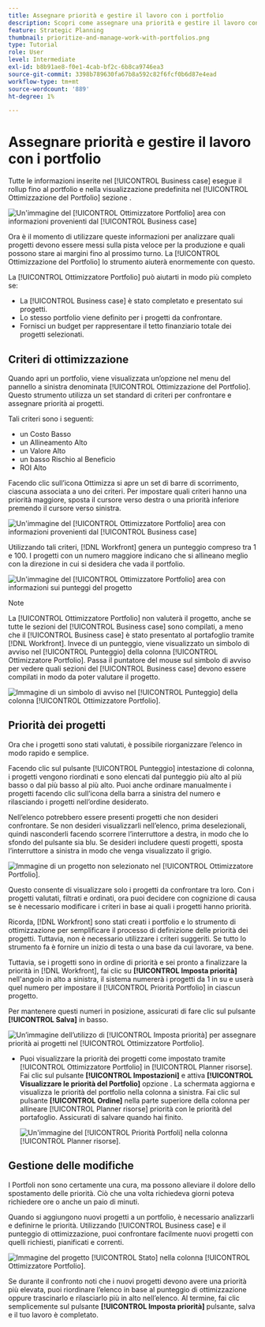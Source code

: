 ```yaml
---
title: Assegnare priorità e gestire il lavoro con i portfolio
description: Scopri come assegnare una priorità e gestire il lavoro con i portfolio in [!DNL  Workfront].
feature: Strategic Planning
thumbnail: prioritize-and-manage-work-with-portfolios.png
type: Tutorial
role: User
level: Intermediate
exl-id: b8b91ae8-f0e1-4cab-bf2c-6b8ca9746ea3
source-git-commit: 3398b789630fa67b8a592c82f6fcf0b6d87e4ead
workflow-type: tm+mt
source-wordcount: '889'
ht-degree: 1%

---
```


# Assegnare priorità e gestire il lavoro con i portfolio

Tutte le informazioni inserite nel [!UICONTROL Business case] esegue il rollup fino al portfolio e nella visualizzazione predefinita nel [!UICONTROL Ottimizzazione del Portfolio] sezione .

![Un&#39;immagine del [!UICONTROL Ottimizzatore Portfolio] area con informazioni provenienti dal [!UICONTROL Business case]](assets/10-portfolio-management9.png)

Ora è il momento di utilizzare queste informazioni per analizzare quali progetti devono essere messi sulla pista veloce per la produzione e quali possono stare ai margini fino al prossimo turno. La [!UICONTROL Ottimizzazione del Portfolio] lo strumento aiuterà enormemente con questo.

La [!UICONTROL Ottimizzatore Portfolio] può aiutarti in modo più completo se:

* La [!UICONTROL Business case] è stato completato e presentato sui progetti.
* Lo stesso portfolio viene definito per i progetti da confrontare.
* Fornisci un budget per rappresentare il tetto finanziario totale dei progetti selezionati.

## Criteri di ottimizzazione

Quando apri un portfolio, viene visualizzata un’opzione nel menu del pannello a sinistra denominata [!UICONTROL Ottimizzazione del Portfolio]. Questo strumento utilizza un set standard di criteri per confrontare e assegnare priorità ai progetti.

Tali criteri sono i seguenti:

* un Costo Basso
* un Allineamento Alto
* un Valore Alto
* un basso Rischio al Beneficio
* ROI Alto

Facendo clic sull’icona Ottimizza si apre un set di barre di scorrimento, ciascuna associata a uno dei criteri. Per impostare quali criteri hanno una priorità maggiore, sposta il cursore verso destra o una priorità inferiore premendo il cursore verso sinistra.

![Un&#39;immagine del [!UICONTROL Ottimizzatore Portfolio] area con informazioni provenienti dal [!UICONTROL Business case]](assets/11-portfolio-management10.png)

Utilizzando tali criteri, [!DNL Workfront] genera un punteggio compreso tra 1 e 100. I progetti con un numero maggiore indicano che si allineano meglio con la direzione in cui si desidera che vada il portfolio.

![Un&#39;immagine del [!UICONTROL Ottimizzatore Portfolio] area con informazioni sui punteggi del progetto](assets/12-portfolio-management14.png)

>[!NOTE]
>
>La [!UICONTROL Ottimizzatore Portfolio] non valuterà il progetto, anche se tutte le sezioni del [!UICONTROL Business case] sono compilati, a meno che il [!UICONTROL Business case] è stato presentato al portafoglio tramite [!DNL Workfront]. Invece di un punteggio, viene visualizzato un simbolo di avviso nel [!UICONTROL Punteggio] della colonna [!UICONTROL Ottimizzatore Portfolio]. Passa il puntatore del mouse sul simbolo di avviso per vedere quali sezioni del [!UICONTROL Business case] devono essere compilati in modo da poter valutare il progetto.

![Immagine di un simbolo di avviso nel [!UICONTROL Punteggio] della colonna [!UICONTROL Ottimizzatore Portfolio].](assets/13-portfolio-management12.png)

## Priorità dei progetti

Ora che i progetti sono stati valutati, è possibile riorganizzare l’elenco in modo rapido e semplice.

Facendo clic sul pulsante [!UICONTROL Punteggio] intestazione di colonna, i progetti vengono riordinati e sono elencati dal punteggio più alto al più basso o dal più basso al più alto. Puoi anche ordinare manualmente i progetti facendo clic sull’icona della barra a sinistra del numero e rilasciando i progetti nell’ordine desiderato.

Nell’elenco potrebbero essere presenti progetti che non desideri confrontare. Se non desideri visualizzarli nell’elenco, prima deselezionali, quindi nasconderli facendo scorrere l’interruttore a destra, in modo che lo sfondo del pulsante sia blu. Se desideri includere questi progetti, sposta l’interruttore a sinistra in modo che venga visualizzato il grigio.

![Immagine di un progetto non selezionato nel [!UICONTROL Ottimizzatore Portfolio].](assets/14-portfolio-management13.png)

Questo consente di visualizzare solo i progetti da confrontare tra loro. Con i progetti valutati, filtrati e ordinati, ora puoi decidere con cognizione di causa se è necessario modificare i criteri in base ai quali i progetti hanno priorità.

Ricorda, [!DNL Workfront] sono stati creati i portfolio e lo strumento di ottimizzazione per semplificare il processo di definizione delle priorità dei progetti. Tuttavia, non è necessario utilizzare i criteri suggeriti. Se tutto lo strumento fa è fornire un inizio di testa o una base da cui lavorare, va bene.

Tuttavia, se i progetti sono in ordine di priorità e sei pronto a finalizzare la priorità in [!DNL Workfront], fai clic su **[!UICONTROL Imposta priorità]** nell&#39;angolo in alto a sinistra, il sistema numererà i progetti da 1 in su e userà quel numero per impostare il [!UICONTROL Priorità Portfolio] in ciascun progetto.

Per mantenere questi numeri in posizione, assicurati di fare clic sul pulsante **[!UICONTROL Salva]** in basso.

![Un’immagine dell’utilizzo di [!UICONTROL Imposta priorità] per assegnare priorità ai progetti nel [!UICONTROL Ottimizzatore Portfolio].](assets/15-portfolio-management15.png)

<!-- 
Pro-tips graphic
-->

* Puoi visualizzare la priorità dei progetti come impostato tramite [!UICONTROL Ottimizzatore Portfolio] in [!UICONTROL Planner risorse]. Fai clic sul pulsante **[!UICONTROL Impostazioni]** e attiva **[!UICONTROL Visualizzare le priorità del Portfolio]** opzione . La schermata aggiorna e visualizza le priorità del portfolio nella colonna a sinistra. Fai clic sul pulsante **[!UICONTROL Ordine]** nella parte superiore della colonna per allineare [!UICONTROL Planner risorse] priorità con le priorità del portafoglio. Assicurati di salvare quando hai finito.

   ![Un&#39;immagine del [!UICONTROL Priorità Portfoli] nella colonna [!UICONTROL Planner risorse].](assets/16-portfolio-management17.png)

## Gestione delle modifiche

I Portfoli non sono certamente una cura, ma possono alleviare il dolore dello spostamento delle priorità. Ciò che una volta richiedeva giorni poteva richiedere ore o anche un paio di minuti.

Quando si aggiungono nuovi progetti a un portfolio, è necessario analizzarli e definirne le priorità. Utilizzando [!UICONTROL Business case] e il punteggio di ottimizzazione, puoi confrontare facilmente nuovi progetti con quelli richiesti, pianificati e correnti.

![Immagine del progetto [!UICONTROL Stato] nella colonna [!UICONTROL Ottimizzatore Portfolio].](assets/17-project-management16.png)

Se durante il confronto noti che i nuovi progetti devono avere una priorità più elevata, puoi riordinare l’elenco in base al punteggio di ottimizzazione oppure trascinarlo e rilasciarlo più in alto nell’elenco. Al termine, fai clic semplicemente sul pulsante **[!UICONTROL Imposta priorità]** pulsante, salva e il tuo lavoro è completato.

<!-- Learn more graphic and documentation article links

* Portfolio Optimizer overview 
* Optimize projects in the Portfolio Optimizer 
* Overview of the Portfolio Optimizer score 
* Prioritizing projects in the Portfolio Optimizer

-->
